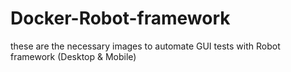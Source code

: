 # Docker-Robot-framework
these are the necessary images to automate GUI tests with Robot framework (Desktop &amp; Mobile)
